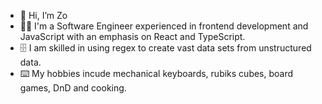 - 👋 Hi, I’m Zo
- 👩‍💻 I'm a Software Engineer experienced in frontend development and JavaScript with an emphasis on React and TypeScript.
- 🗄️ I am skilled in using regex to create vast data sets from unstructured data.
- ⌨️ My hobbies incude mechanical keyboards, rubiks cubes, board games, DnD and cooking.
